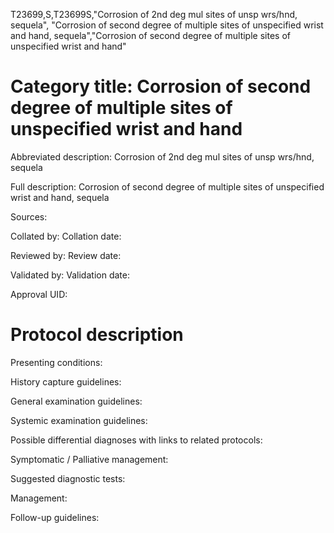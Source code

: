 T23699,S,T23699S,"Corrosion of 2nd deg mul sites of unsp wrs/hnd, sequela", "Corrosion of second degree of multiple sites of unspecified wrist and hand, sequela","Corrosion of second degree of multiple sites of unspecified wrist and hand"
# Category title: Corrosion of second degree of multiple sites of unspecified wrist and hand

Abbreviated description: Corrosion of 2nd deg mul sites of unsp wrs/hnd, sequela

Full description: Corrosion of second degree of multiple sites of unspecified wrist and hand, sequela

Sources:

Collated by:
Collation date:

Reviewed by:
Review date:

Validated by:
Validation date:

Approval UID:

# Protocol description

Presenting conditions:

History capture guidelines:

General examination guidelines:

Systemic examination guidelines:

Possible differential diagnoses with links to related protocols:

Symptomatic / Palliative management:

Suggested diagnostic tests:

Management:

Follow-up guidelines:

